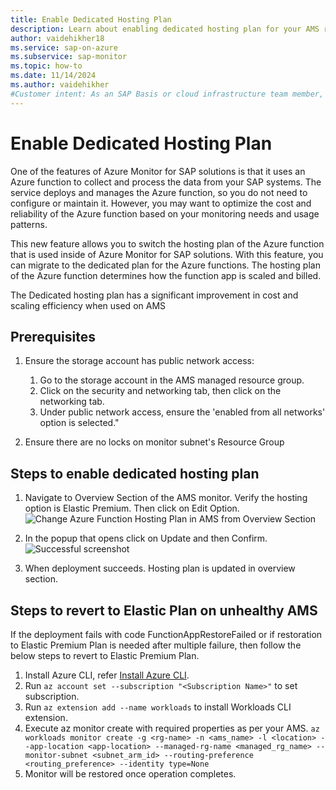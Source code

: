 ```yaml
---
title: Enable Dedicated Hosting Plan
description: Learn about enabling dedicated hosting plan for your AMS resources
author: vaidehikher18
ms.service: sap-on-azure
ms.subservice: sap-monitor
ms.topic: how-to
ms.date: 11/14/2024
ms.author: vaidehikher
#Customer intent: As an SAP Basis or cloud infrastructure team member, I want to deploy Azure Monitor for SAP solutions with dedicated hosting plan.
---
```


# Enable Dedicated Hosting Plan

One of the features of Azure Monitor for SAP solutions is that it uses an Azure function to collect and process the data from your SAP systems. The service deploys and manages the Azure function, so you do not need to configure or maintain it. However, you may want to optimize the cost and reliability of the Azure function based on your monitoring needs and usage patterns. 

This new feature allows you to switch the hosting plan of the Azure function that is used inside of Azure Monitor for SAP solutions. With this feature, you can migrate to the dedicated plan for the Azure functions. The hosting plan of the Azure function determines how the function app is scaled and billed.

The Dedicated hosting plan has a significant improvement in cost and scaling efficiency when used on AMS

## Prerequisites
1.	Ensure the storage account has public network access:
    1. Go to the storage account in the AMS managed resource group.
    2. Click on the security and networking tab, then click on the networking tab.
    3. Under public network access, ensure the 'enabled from all networks' option is selected."

2.	Ensure there are no locks on monitor subnet's Resource Group

## Steps to enable dedicated hosting plan
1.	Navigate to Overview Section of the AMS monitor. Verify the hosting option is Elastic Premium. Then click on Edit Option.
 ![Change Azure Function Hosting Plan in AMS from Overview Section](https://github.com/user-attachments/assets/3d7ddd86-86ce-4b62-a45f-8daf22b817f1)

2.	In the popup that opens click on Update and then Confirm.
 ![Successful screenshot](https://github.com/user-attachments/assets/3d304fe4-d13d-45a5-8b3d-1fa8d80c72ea)

3.	When deployment succeeds. Hosting plan is updated in overview section.

## Steps to revert to Elastic Plan on unhealthy AMS
If the deployment fails with code FunctionAppRestoreFailed or if restoration to Elastic Premium Plan is needed after multiple failure, then follow the below steps to revert to Elastic Premium Plan.

1.	Install Azure CLI, refer [Install Azure CLI](https://go.microsoft.com/fwlink/?linkid=2297461).
2.	Run `az account set --subscription "<Subscription Name>"` to set subscription.
3.	Run `az extension add --name workloads` to install Workloads CLI extension.
5.	Execute az monitor create with required properties as per your AMS.
   `az workloads monitor create -g <rg-name> -n <ams_name> -l <location> --app-location <app-location> --managed-rg-name <managed_rg_name> --monitor-subnet <subnet_arm_id> --routing-preference <routing_preference> --identity type=None`
7.	Monitor will be restored once operation completes.

